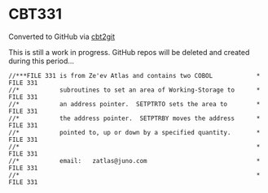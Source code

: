 # CBT331
Converted to GitHub via [cbt2git](https://github.com/wizardofzos/cbt2git)

This is still a work in progress. GitHub repos will be deleted and created during this period...

```
//***FILE 331 is from Ze'ev Atlas and contains two COBOL            *   FILE 331
//*           subroutines to set an area of Working-Storage to      *   FILE 331
//*           an address pointer.  SETPTRTO sets the area to        *   FILE 331
//*           the address pointer.  SETPTRBY moves the address      *   FILE 331
//*           pointed to, up or down by a specified quantity.       *   FILE 331
//*                                                                 *   FILE 331
//*           email:   zatlas@juno.com                              *   FILE 331
//*                                                                 *   FILE 331
```
